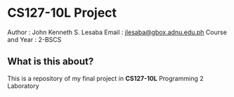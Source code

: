 # CS127-10L Project

  Author : John Kenneth S. Lesaba
  Email : jlesaba@gbox.adnu.edu.ph
  Course and Year : 2-BSCS

  ## What is this about?
  This is a repository of my final project in **CS127-10L** Programming 2 Laboratory
